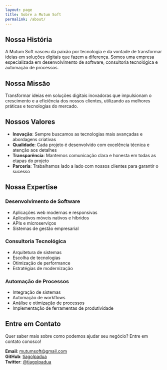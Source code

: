 ```yaml
---
layout: page
title: Sobre a Mutum Soft
permalink: /about/
---
```


## Nossa História

A Mutum Soft nasceu da paixão por tecnologia e da vontade de transformar ideias em soluções digitais que fazem a diferença. Somos uma empresa especializada em desenvolvimento de software, consultoria tecnológica e automação de processos.

## Nossa Missão

Transformar ideias em soluções digitais inovadoras que impulsionam o crescimento e a eficiência dos nossos clientes, utilizando as melhores práticas e tecnologias do mercado.

## Nossos Valores

- **Inovação**: Sempre buscamos as tecnologias mais avançadas e abordagens criativas
- **Qualidade**: Cada projeto é desenvolvido com excelência técnica e atenção aos detalhes
- **Transparência**: Mantemos comunicação clara e honesta em todas as etapas do projeto
- **Parceria**: Trabalhamos lado a lado com nossos clientes para garantir o sucesso

## Nossa Expertise

### Desenvolvimento de Software
- Aplicações web modernas e responsivas
- Aplicativos móveis nativos e híbridos
- APIs e microserviços
- Sistemas de gestão empresarial

### Consultoria Tecnológica
- Arquitetura de sistemas
- Escolha de tecnologias
- Otimização de performance
- Estratégias de modernização

### Automação de Processos
- Integração de sistemas
- Automação de workflows
- Análise e otimização de processos
- Implementação de ferramentas de produtividade

## Entre em Contato

Quer saber mais sobre como podemos ajudar seu negócio? Entre em contato conosco!

**Email**: [mutumsoft@gmail.com](mailto:mutumsoft@gmail.com)  
**GitHub**: [tiagolpadua](https://github.com/tiagolpadua)  
**Twitter**: [@tiagolpadua](https://twitter.com/tiagolpadua)
